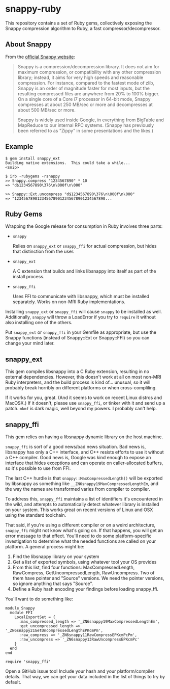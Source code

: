 snappy-ruby
===========

This repository contains a set of Ruby gems, collectively exposing the Snappy
compression algorithm to Ruby, a fast compressor/decompressor.

About Snappy
------------

From the [official Snappy website](http://code.google.com/p/snappy/):

> Snappy is a compression/decompression library. It does not aim for maximum
> compression, or compatibility with any other compression library; instead, it
> aims for very high speeds and reasonable compression. For instance, compared
> to the fastest mode of zlib, Snappy is an order of magnitude faster for most
> inputs, but the resulting compressed files are anywhere from 20% to 100%
> bigger. On a single core of a Core i7 processor in 64-bit mode, Snappy
> compresses at about 250 MB/sec or more and decompresses at about 500 MB/sec
> or more.
> 
> Snappy is widely used inside Google, in everything from BigTable and MapReduce
> to our internal RPC systems. (Snappy has previously been referred to as "Zippy"
> in some presentations and the likes.)

Example
-------

    $ gem install snappy_ext
    Building native extensions.  This could take a while...
    <snip>
    
    $ irb -rubygems -rsnappy
    >> Snappy.compress "1234567890" * 10
    => "d$1234567890\376\n\000f\n\000"
    
    >> Snappy::Ext.uncompress "d$1234567890\376\n\000f\n\000"
    => "1234567890123456789012345678901234567890...
    
Ruby Gems
---------

Wrapping the Google release for consumption in Ruby involves three parts:

- `snappy`

  Relies on `snappy_ext` or `snappy_ffi` for actual compression, but hides that
  distinction from the user.

- `snappy_ext`

  A C extension that builds and links libsnappy into itself as part of the
  install process.

- `snappy_ffi`

  Uses FFI to communicate with libsnappy, which must be installed separately.
  Works on non-MRI Ruby implementations.

Installing `snappy_ext` or `snappy_ffi` will cause `snappy` to be installed as
well. Additionally, `snappy` will throw a LoadError if you try to `require` it
without also installing one of the others.

Put `snappy_ext` or `snappy_ffi` in your Gemfile as appropriate, but use the
Snappy functions (instead of Snappy::Ext or Snappy::FFI) so you can change
your mind later.

snappy_ext
----------

This gem compiles libsnappy into a C Ruby extension, resulting in no external
dependencies. However, this doesn't work at all on most non-MRI Ruby
interpreters, and the build process is kind of... unusual, so it will probably
break horribly on different platforms or when cross-compliling.

If it works for you, great. (And it seems to work on recent Linux distros and
MacOSX.) If it doesn't, please use `snappy_ffi`, or tinker with it and send up
a patch. `mkmf` is dark magic, well beyond my powers. I probably can't help.

snappy_ffi
----------

This gem relies on having a libsnappy dynamic library on the host machine.

`snappy_ffi` is sort of a good news/bad news situation. Bad news is, libsnappy
has only a C++ interface, and C++ resists efforts to use it without a C++
compiler. Good news is, Google was kind enough to expose an interface that
hides exceptions and can operate on caller-allocated buffers, so it's possible
to use from FFI.

The last C++ hurdle is that `snappy::MaxCompressedLength()` will be exported
by libsnappy as something like `__ZN6snappy19MaxCompressedLengthEm`, and the
way the names are transformed varies from compiler to compiler.

To address this, `snappy_ffi` maintains a list of identifiers it's encountered
in the wild, and attempts to automatically detect whatever library is installed
on your system. This works great on recent versions of Linux and OSX using the
standard toolchain.

That said, if you're using a different compiler or on a weird architecture,
`snappy_ffi` might not know what's going on. If that happens, you will get an
error message to that effect. You'll need to do some platform-specific
investigation to determine what the needed functions are called on your
platform. A general process might be:

1. Find the libsnappy library on your system
2. Get a list of exported symbols, using whatever tool your OS provides
3. From this list, find four functions: MaxCompressedLength, RawCompress,
   GetUncompressedLength, RawUncompress. Two of them have pointer and "Source"
   versions. We need the pointer versions, so ignore anything that says "Source".
4. Define a Ruby hash encoding your findings before loading snappy_ffi.

You'll want to do something like:

    module Snappy
      module FFI
        LocalExportSet = {
          :max_compressed_length => '_ZN6snappy19MaxCompressedLengthEm',
          :get_uncompressed_length => '_ZN6snappy21GetUncompressedLengthEPKcmPm',
          :raw_compress => '_ZN6snappy11RawCompressEPKcmPcPm',
          :raw_uncompress => '_ZN6snappy13RawUncompressEPKcmPc'
        }
      end
    end
    
    require 'snappy_ffi'

Open a GitHub issue too! Include your hash and your platform/compiler details. 
That way, we can get your data included in the list of things to try by
default.
